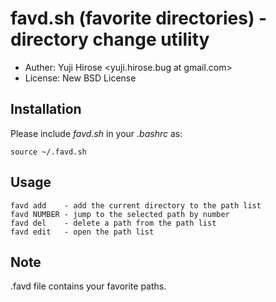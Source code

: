 favd.sh (favorite directories) - directory change utility
=========================================================

* Auther: Yuji Hirose <yuji.hirose.bug at gmail.com>
* License: New BSD License

Installation
------------

Please include *favd.sh* in your *.bashrc* as:

    source ~/.favd.sh

Usage
-----

    favd add    - add the current directory to the path list
    favd NUMBER - jump to the selected path by number
    favd del    - delete a path from the path list
    favd edit   - open the path list

Note
----

.favd file contains your favorite paths.
